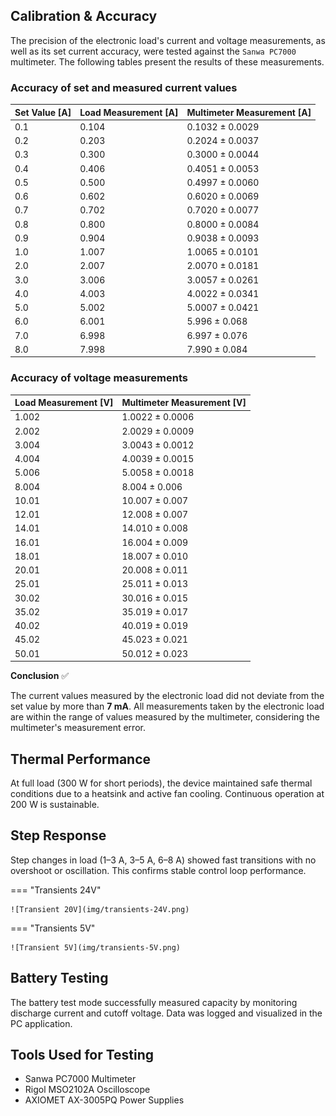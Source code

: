 ## Calibration & Accuracy

The precision of the electronic load's current and voltage measurements, as well as its set current accuracy, were tested against the `Sanwa PC7000` multimeter. The following tables present the results of these measurements.

### Accuracy of set and measured current values

| Set Value [A] | Load Measurement [A] | Multimeter Measurement [A]  |
|:--------------|:---------------------|:----------------------------|
| 0.1           | 0.104                | 0.1032 ± 0.0029             |
| 0.2           | 0.203                | 0.2024 ± 0.0037             |
| 0.3           | 0.300                | 0.3000 ± 0.0044             |
| 0.4           | 0.406                | 0.4051 ± 0.0053             |
| 0.5           | 0.500                | 0.4997 ± 0.0060             |
| 0.6           | 0.602                | 0.6020 ± 0.0069             |
| 0.7           | 0.702                | 0.7020 ± 0.0077             |
| 0.8           | 0.800                | 0.8000 ± 0.0084             |
| 0.9           | 0.904                | 0.9038 ± 0.0093             |
| 1.0           | 1.007                | 1.0065 ± 0.0101             |
| 2.0           | 2.007                | 2.0070 ± 0.0181             |
| 3.0           | 3.006                | 3.0057 ± 0.0261             |
| 4.0           | 4.003                | 4.0022 ± 0.0341             |
| 5.0           | 5.002                | 5.0007 ± 0.0421             |
| 6.0           | 6.001                | 5.996 ± 0.068               |
| 7.0           | 6.998                | 6.997 ± 0.076               |
| 8.0           | 7.998                | 7.990 ± 0.084               |

### Accuracy of voltage measurements

| Load Measurement [V] | Multimeter Measurement [V] |
|:---------------------|:---------------------------|
| 1.002                | 1.0022 ± 0.0006            |
| 2.002                | 2.0029 ± 0.0009            |
| 3.004                | 3.0043 ± 0.0012            |
| 4.004                | 4.0039 ± 0.0015            |
| 5.006                | 5.0058 ± 0.0018            |
| 8.004                | 8.004 ± 0.006              |
| 10.01                | 10.007 ± 0.007             |
| 12.01                | 12.008 ± 0.007             |
| 14.01                | 14.010 ± 0.008             |
| 16.01                | 16.004 ± 0.009             |
| 18.01                | 18.007 ± 0.010             |
| 20.01                | 20.008 ± 0.011             |
| 25.01                | 25.011 ± 0.013             |
| 30.02                | 30.016 ± 0.015             |
| 35.02                | 35.019 ± 0.017             |
| 40.02                | 40.019 ± 0.019             |
| 45.02                | 45.023 ± 0.021             |
| 50.01                | 50.012 ± 0.023             |

**Conclusion** ✅

The current values measured by the electronic load did not deviate from the set value by more than **7 mA**. All measurements taken by the electronic load are within the range of values measured by the multimeter, considering the multimeter's measurement error.


## Thermal Performance

At full load (300 W for short periods), the device maintained safe thermal conditions due to a heatsink and active fan cooling. Continuous operation at 200 W is sustainable.

## Step Response

Step changes in load (1–3 A, 3–5 A, 6–8 A) showed fast transitions with no overshoot or oscillation. This confirms stable control loop performance.

=== "Transients 24V"
    
    ![Transient 20V](img/transients-24V.png)

=== "Transients 5V"

    ![Transient 5V](img/transients-5V.png)



## Battery Testing

The battery test mode successfully measured capacity by monitoring discharge current and cutoff voltage. Data was logged and visualized in the PC application.

## Tools Used for Testing

- Sanwa PC7000 Multimeter
- Rigol MSO2102A Oscilloscope
- AXIOMET AX-3005PQ Power Supplies
